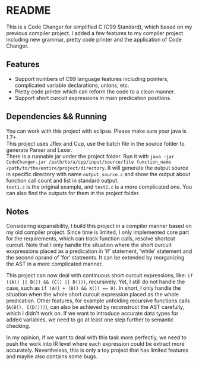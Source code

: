 # README #
This is a Code Changer for simplified C (C99 Standard), which based on my previous compiler project. I added a few features to my compiler project including new grammar, pretty code printer and the application of Code Changer.

## Features ##
- Support numbers of C99 language features including pointers, complicated variable declarations, unions, etc.
- Pretty code printer which can reform the code to a clean manner.
- Support short curcuit expressions in main predication positions.

## Dependencies && Running ##
You can work with this project with eclipse. Please make sure your java is 1.7+.  
This project uses Jflex and Cup, use the batch file in the source folder to generate Parser and Lexer.  
There is a runnable jar under the project folder. Run it with `java -jar CodeChanger.jar /path/to/a/cpp/input/source/file function_name /path/to/the/entire/project/directory`. It will generate the output source in specific directory with name `output_source.c` and show the output about function call count and list in standard output.  
`test1.c` is the original example, and `test2.c` is a more complicated one. You can also find the outputs for them in the project folder. 

## Notes ##
Considering expansibility, I build this project in a compiler manner based on my old compiler project. Since time is limited, I only implemented core part for the requirements, which can track function calls, resolve shortcut curcuit. Note that I only handle the situation where the short curcuit exxpressions placed as a predication in 'if' statement, 'while' statement and the second oprand of 'for' statments. It can be extended by reorganizing the AST in a more complicated manner.

This project can now deal with continuous short curcuit expressions, like: `if ((A() || B()) && (C() || D()))`, recursively. Yet, I still do not handle the case, such as `if (A() + (B() && X()) == 0)`. In short, I only handle the situation when the whole short curcuit expression placed as the whole predication. Other features, for example unfolding recursive functions calls (`A(B(), C(D()))`), can also be achieved by reconstruct the AST carefully, which I didn't work on. If we want to introduce accurate data types for added variables, we need to go at least one step further to semantic checking.

In my opinion, if we want to deal with this task more perfectly, we need to push the work into IR level where each expression could be extract more accurately. Nevertheless, this is only a toy project that has limited features and maybe also contains some bugs.